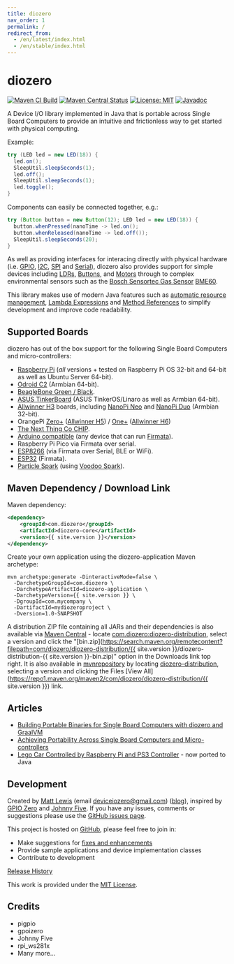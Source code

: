 ```yaml
---
title: diozero
nav_order: 1
permalink: /
redirect_from:
  - /en/latest/index.html
  - /en/stable/index.html
---
```


# diozero

[![Maven CI Build](https://github.com/mattjlewis/diozero/actions/workflows/build.yml/badge.svg)](https://github.com/mattjlewis/diozero/actions/workflows/build.yml)
[![Maven Central Status](https://img.shields.io/maven-central/v/com.diozero/diozero.svg)](https://search.maven.org/search?q=g:com.diozero)
[![License: MIT](https://img.shields.io/badge/License-MIT-yellow.svg)](https://opensource.org/licenses/MIT)
[![Javadoc](https://www.javadoc.io/badge/com.diozero/diozero-core.svg)](https://www.javadoc.io/doc/com.diozero/diozero-core)

A Device I/O library implemented in Java that is portable across Single Board Computers to
provide an intuitive and frictionless way to get started with physical computing.

Example:
```java
try (LED led = new LED(18)) {
  led.on();
  SleepUtil.sleepSeconds(1);
  led.off();
  SleepUtil.sleepSeconds(1);
  led.toggle();
}
```

Components can easily be connected together, e.g.:
```java
try (Button button = new Button(12); LED led = new LED(18)) {
  button.whenPressed(nanoTime -> led.on();
  button.whenReleased(nanoTime -> led.off());
  SleepUtil.sleepSeconds(20);
}
```

As well as providing interfaces for interacing directly with physical hardware (i.e.
[GPIO](https://github.com/mattjlewis/diozero/blob/master/diozero-core/src/main/java/com/diozero/api/DigitalOutputDevice.java),
[I2C](https://github.com/mattjlewis/diozero/blob/master/diozero-core/src/main/java/com/diozero/api/I2CDevice.java),
[SPI](https://github.com/mattjlewis/diozero/blob/master/diozero-core/src/main/java/com/diozero/api/SpiDevice.java) and
[Serial](https://github.com/mattjlewis/diozero/blob/master/diozero-core/src/main/java/com/diozero/api/SerialDevice.java)),
diozero also provides support for simple devices including [LDRs](https://github.com/mattjlewis/diozero/blob/master/diozero-core/src/main/java/com/diozero/devices/LDR.java),
[Buttons](https://github.com/mattjlewis/diozero/blob/master/diozero-core/src/main/java/com/diozero/devices/Button.java), and
[Motors](https://github.com/mattjlewis/diozero/blob/master/diozero-core/src/main/java/com/diozero/devices/motor/MotorBase.java)
through to complex environmental sensors such as the
[Bosch Sensortec Gas Sensor](https://www.bosch-sensortec.com/products/environmental-sensors/gas-sensors-bme680/)
[BME60](https://github.com/mattjlewis/diozero/blob/master/diozero-core/src/main/java/com/diozero/devices/BME680.java).

This library makes use of modern Java features such as 
[automatic resource management](https://docs.oracle.com/javase/tutorial/essential/exceptions/tryResourceClose.html), 
[Lambda Expressions](https://docs.oracle.com/javase/tutorial/java/javaOO/lambdaexpressions.html) and 
[Method References](https://docs.oracle.com/javase/tutorial/java/javaOO/methodreferences.html) 
to simplify development and improve code readability.

## Supported Boards

diozero has out of the box support for the following Single Board Computers and micro-controllers:

* [Raspberry Pi](https://www.raspberrypi.org/) (_all_ versions + tested on Raspberry Pi OS 32-bit and 64-bit as well as Ubuntu Server 64-bit).
* [Odroid C2](https://wiki.odroid.com/odroid-c2/odroid-c2) (Armbian 64-bit).
* [BeagleBone Green / Black](https://beagleboard.org/black).
* [ASUS TinkerBoard](https://www.asus.com/uk/Single-board-Computer/TINKER-BOARD/) (ASUS TinkerOS/Linaro as well as Armbian 64-bit).
* [Allwinner H3](https://linux-sunxi.org/H3) boards, including [NanoPi Neo](https://www.friendlyarm.com/index.php?route=product/product&product_id=132) and [NanoPi Duo](https://www.friendlyarm.com/index.php?route=product/product&product_id=244) (Armbian 32-bit).
* OrangePi [Zero+](http://www.orangepi.org/OrangePiZeroPlus/) ([Allwinner H5](https://linux-sunxi.org/H5)) / [One+](http://www.orangepi.org/OrangePiOneplus/) ([Allwinner H6](https://linux-sunxi.org/H6))
* [The Next Thing Co CHIP](https://getchip.com/pages/chip).
* [Arduino compatible](https://www.arduino.cc) (any device that can run [Firmata](https://github.com/firmata/arduino/blob/master/examples/StandardFirmata/StandardFirmata.ino)).
* Raspberry Pi Pico via Firmata over serial.
* [ESP8266](https://www.espressif.com/en/products/socs/esp8266) (via Firmata over Serial, BLE or WiFi).
* [ESP32](https://www.espressif.com/en/products/socs/esp32) (Firmata).
* [Particle Spark](https://docs.particle.io/datasheets/discontinued/core-datasheet/) (using [Voodoo Spark](https://github.com/voodootikigod/voodoospark)).

## Maven Dependency / Download Link

Maven dependency:
```xml
<dependency>
    <groupId>com.diozero</groupId>
    <artifactId>diozero-core</artifactId>
    <version>{{ site.version }}</version>
</dependency>
```

Create your own application using the diozero-application Maven archetype:
```
mvn archetype:generate -DinteractiveMode=false \
  -DarchetypeGroupId=com.diozero \
  -DarchetypeArtifactId=diozero-application \
  -DarchetypeVersion={{ site.version }} \
  -DgroupId=com.mycompany \
  -DartifactId=mydiozeroproject \
  -Dversion=1.0-SNAPSHOT
```

A distribution ZIP file containing all JARs and their dependencies is also available via [Maven Central](https://search.maven.org/) -
locate [com.diozero:diozero-distribution](https://search.maven.org/artifact/com.diozero/diozero-distribution),
select a version and click the "[bin.zip](https://search.maven.org/remotecontent?filepath=com/diozero/diozero-distribution/{{ site.version }}/diozero-distribution-{{ site.version }}-bin.zip)" option in the Downloads link top right.
It is also available in [mvnrepository](https://mvnrepository.com/) by locating [diozero-distribution](https://mvnrepository.com/artifact/com.diozero/diozero-distribution), selecting a version and clicking the Files [View All](https://repo1.maven.org/maven2/com/diozero/diozero-distribution/{{ site.version }}) link.

## Articles

* [Building Portable Binaries for Single Board Computers with diozero and GraalVM](https://deviceiozero.medium.com/building-portable-binaries-for-single-board-computers-with-diozero-and-graalvm-b659f79d5c71)
* [Achieving Portability Across Single Board Computers and Micro-controllers](https://deviceiozero.medium.com/tbc)
* [Lego Car Controlled by Raspberry Pi and PS3 Controller](http://mattandshirl.blogspot.com/2013/06/lego-car-controlled-by-raspberry-pi-and.html) - now ported to Java

## Development

Created by [Matt Lewis](https://github.com/mattjlewis) (email [deviceiozero@gmail.com](mailto:deviceiozero@gmail.com))
([blog](https://diozero.blogspot.co.uk/)), 
inspired by [GPIO Zero](https://gpiozero.readthedocs.org/) and [Johnny Five](http://johnny-five.io/). 
If you have any issues, comments or suggestions please use the [GitHub issues page](https://github.com/mattjlewis/diozero/issues).

This project is hosted on [GitHub](https://github.com/mattjlewis/diozero/), please feel free to join in:

* Make suggestions for [fixes and enhancements](https://github.com/mattjlewis/diozero/issues)
* Provide sample applications and device implementation classes
* Contribute to development

[Release History](7_internals/98_Releases.md)

This work is provided under the [MIT License](https://github.com/mattjlewis/diozero/tree/master/LICENSE.txt).

## Credits

* pigpio
* gpoizero
* Johnny Five
* rpi_ws281x
* Many more...
